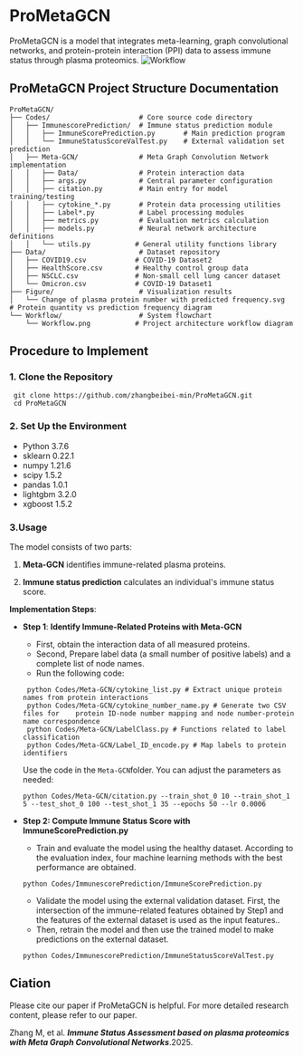 # ProMetaGCN

ProMetaGCN is a model that integrates meta-learning, graph convolutional networks, and protein-protein interaction (PPI) data to assess immune status through plasma proteomics.
![Workflow ](https://github.com/zhangbeibei-min/ProMetaGCN/tree/main/Workflow)
## ProMetaGCN Project Structure Documentation
```plaintext
ProMetaGCN/
├── Codes/                      # Core source code directory
│   ├── ImmunescorePrediction/  # Immune status prediction module
│   │   ├── ImmuneScorePrediction.py       # Main prediction program
│   │   └── ImmuneStatusScoreValTest.py    # External validation set prediction
│   ├── Meta-GCN/               # Meta Graph Convolution Network implementation
│   │   ├── Data/               # Protein interaction data
│   │   ├── args.py             # Central parameter configuration
│   │   ├── citation.py         # Main entry for model training/testing
│   │   ├── cytokine_*.py       # Protein data processing utilities
│   │   ├── Label*.py           # Label processing modules
│   │   ├── metrics.py          # Evaluation metrics calculation
│   │   ├── models.py           # Neural network architecture definitions
│   │   └── utils.py           # General utility functions library
├── Data/                       # Dataset repository
│   ├── COVID19.csv            # COVID-19 Dataset2
│   ├── HealthScore.csv        # Healthy control group data
│   ├── NSCLC.csv              # Non-small cell lung cancer dataset
│   └── Omicron.csv            # COVID-19 Dataset1
├── Figure/                     # Visualization results
│   └── Change of plasma protein number with predicted frequency.svg  # Protein quantity vs prediction frequency diagram
└── Workflow/                   # System flowchart
    └── Workflow.png           # Project architecture workflow diagram
  ```

##  **Procedure to Implement**
### **1. Clone the Repository**
   ```
    git clone https://github.com/zhangbeibei-min/ProMetaGCN.git
    cd ProMetaGCN
  ```
### **2. Set Up the Environment**
- Python 3.7.6
- sklearn 0.22.1
- numpy 1.21.6
- scipy 1.5.2
- pandas 1.0.1
- lightgbm 3.2.0
- xgboost 1.5.2
### 3.Usage

The model consists of two parts:

1.  **Meta-GCN** identifies immune-related plasma proteins.
    
2.  **Immune status prediction** calculates an individual's immune status score.

**Implementation Steps**:

- **Step 1**: **Identify Immune-Related Proteins with Meta-GCN**

  -   First, obtain the interaction data of all measured proteins.
  -   Second, Prepare label data (a small number of positive labels) and a complete list of node names.
  -   Run the following code:
  ```
   python Codes/Meta-GCN/cytokine_list.py # Extract unique protein names from protein interactions
   python Codes/Meta-GCN/cytokine_number_name.py # Generate two CSV files for    protein ID-node number mapping and node number-protein name correspondence
   python Codes/Meta-GCN/LabelClass.py # Functions related to label classification
   python Codes/Meta-GCN/Label_ID_encode.py # Map labels to protein identifiers
     ```
  Use the code in the `Meta-GCN`folder. You can adjust the parameters as needed:
  ```
  python Codes/Meta-GCN/citation.py --train_shot_0 10 --train_shot_1 5 --test_shot_0 100 --test_shot_1 35 --epochs 50 --lr 0.0006
  ```
- **Step 2:  Compute Immune Status Score with ImmuneScorePrediction.py**
  -   Train and evaluate the model using the healthy dataset. According to the evaluation index, four machine learning methods with the best performance are obtained.
  ```
  python Codes/ImmunescorePrediction/ImmuneScorePrediction.py
  ```
  -   Validate the model using the external validation dataset. First, the intersection of the immune-related features obtained by Step1 and the features of the external dataset is used as the input features.. 
  - Then, retrain the model and then use the trained model to make predictions on the external dataset.
  ```
  python Codes/ImmunescorePrediction/ImmuneStatusScoreValTest.py
  ```
 
## Ciation
Please cite our paper if ProMetaGCN is helpful. For more detailed research content, please refer to our paper.

Zhang M, et al. ***Immune Status Assessment based on plasma proteomics with Meta Graph Convolutional Networks***.2025.
